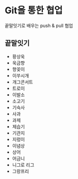 # Git을 통한 협업
끝말잇기로 배우는 push & pull 협업

## 끝말잇기
- 황상욱
- 욱금향
- 향꽂이
- 이쑤시개 
- 개그콘서트
- 트로이
- 이발소
- 소고기
- 기숙사
- 사과
- 과제
- 제습기
- 기관지
- 지렁이
- 이념상
- 상어
- 어금니
- 니그로 리그
- 그랑프리
